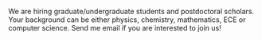 We are hiring graduate/undergraduate students and postdoctoral scholars. Your background can be either physics, chemistry, mathematics, ECE or computer science. Send me email if you are interested to join us!
